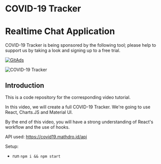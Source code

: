 # COVID-19 Tracker

# Realtime Chat Application

COVID-19 Tracker is being sponsored by the following tool; please help to support us by taking a look and signing up to a free trial.

<a href="https://tracking.gitads.io/?repo=project_corona_tracker">
 <img src="https://images.gitads.io/project_corona_tracker" alt="GitAds"/> 
</a>


![COVID-19 Tracker](https://i.ibb.co/X87BqVY/Screenshot-2020-04-13-at-10-14-58.png)

## Introduction
This is a code repository for the corresponding video tutorial. 

In this video, we will create a full COVID-19 Tracker. We're going to use React, Charts.JS and Material UI.

By the end of this video, you will have a strong understanding of React's workflow and the use of hooks.

API used: https://covid19.mathdro.id/api

Setup:
- run ```npm i && npm start```
